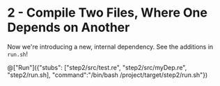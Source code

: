 # 2 - Compile Two Files, Where One Depends on Another

Now we're introducing a new, internal dependency. See the additions in `run.sh`!

@["Run"]({"stubs": ["step2/src/test.re", "step2/src/myDep.re", "step2/run.sh], "command":"/bin/bash /project/target/step2/run.sh"})
